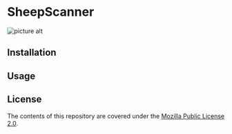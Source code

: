 # SheepScanner
![picture alt](https://i.imgur.com/jmtodzM.png "Logo")


## Installation


## Usage


## License

The contents of this repository are covered under the [Mozilla Public License 2.0](LICENSE).
